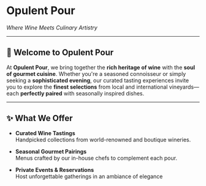 # Opulent Pour

*Where Wine Meets Culinary Artistry*

---

## 🍷 Welcome to Opulent Pour

At **Opulent Pour**, we bring together the **rich heritage of wine** with the **soul of gourmet cuisine**. Whether you're a seasoned connoisseur or simply seeking a **sophisticated evening**, our curated tasting experiences invite you to explore the **finest selections** from local and international vineyards—each **perfectly paired** with seasonally inspired dishes.

---

## ✨ What We Offer

- **Curated Wine Tastings**  
  Handpicked collections from world-renowned and boutique wineries.

- **Seasonal Gourmet Pairings**  
  Menus crafted by our in-house chefs to complement each pour.

- **Private Events & Reservations**  
  Host unforgettable gatherings in an ambiance of elegance
